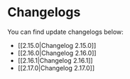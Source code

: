 # Changelogs

You can find update changelogs below:
* [[2.15.0|Changelog 2.15.0]]
* [[2.16.0|Changelog 2.16.0]]
* [[2.16.1|Changelog 2.16.1]]
* [[2.17.0|Changelog 2.17.0]]
